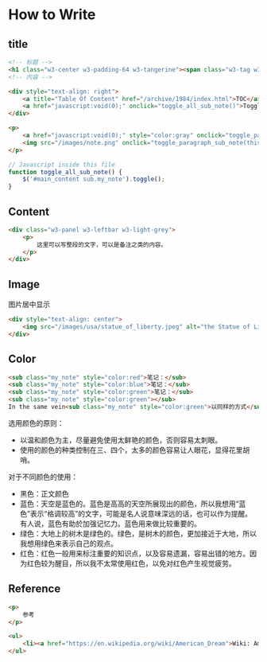 # How to Write

## title

```html
<!-- 标题 -->
<h1 class="w3-center w3-padding-64 w3-tangerine"><span class="w3-tag w3-wide">文章の标题</span></h1>
<!-- 内容 -->

<div style="text-align: right">
    <a title="Table Of Content" href="/archive/1984/index.html">TOC</a>
    <a href="javascript:void(0);" onclick="toggle_all_sub_note()">Toggle Commentary</a>
</div>

<p>
    <a href="javascript:void(0);" style="color:gray" onclick="toggle_paragraph_sub_note(this)"><b>#Click to Toggle Commentary#</b></a>
    <img src="/images/note.png" onclick="toggle_paragraph_sub_note(this)"/>
</p>
```

```javascript
// Javascript inside this file
function toggle_all_sub_note() {
    $('#main_content sub.my_note').toggle();
}
```

## Content

```html
<div class="w3-panel w3-leftbar w3-light-grey">
    <p>
        这里可以写整段的文字，可以是备注之类的内容。
    </p>
</div>
```

## Image

图片居中显示

```html
<div style="text-align: center">
    <img src="/images/usa/statue_of_liberty.jpeg" alt="the Statue of Liberty"/>
</div>
```

## Color

```html
<sub class="my_note" style="color:red">笔记：</sub>
<sub class="my_note" style="color:blue">笔记：</sub>
<sub class="my_note" style="color:green">笔记：</sub>
<sub class="my_note" style="color:green"></sub>
In the same vein<sub class="my_note" style="color:green">以同样的方式</sub>
```

选用颜色的原则：

- 以温和颜色为主，尽量避免使用太鲜艳的颜色，否则容易太刺眼。
- 使用的颜色的种类控制在三、四个，太多的颜色容易让人眼花，显得花里胡哨。

对于不同颜色的使用：

- 黑色：正文颜色
- 蓝色：天空是蓝色的。蓝色是高高的天空所展现出的颜色，所以我想用“蓝色”表示“格调较高”的文字，可能是名人说意味深远的话，也可以作为提醒。有人说，蓝色有助於加强记忆力。蓝色用来做比较重要的。
- 绿色：大地上的树木是绿色的。绿色，是树木的颜色，更加接近于大地，所以我想用绿色来表示自己的观点。
- 红色：红色一般用来标注重要的知识点，以及容易遗漏，容易出错的地方。因为红色较为醒目，所以我不太常使用红色，以免对红色产生视觉疲劳。

## Reference

```html
<p>
    参考
</p>

<ul>
    <li><a href="https://en.wikipedia.org/wiki/American_Dream">Wiki: American Dream</a></li>
</ul>
```
